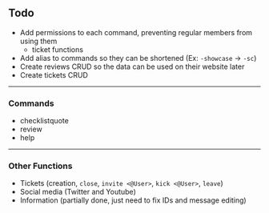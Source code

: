 ## Todo

- Add permissions to each command, preventing regular members from using them
  - ticket functions
- Add alias to commands so they can be shortened (Ex: `-showcase` -> `-sc`)
- Create reviews CRUD so the data can be used on their website later
- Create tickets CRUD

---

### Commands

- checklistquote
- review
- help

---

### Other Functions

- Tickets (creation, `close`, `invite <@User>`, `kick <@User>`, `leave`)
- Social media (Twitter and Youtube)
- Information (partially done, just need to fix IDs and message editing)
